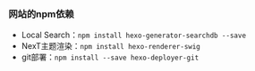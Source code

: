 
### 网站的npm依赖

- Local Search：`npm install hexo-generator-searchdb --save`
- NexT主题渲染：`npm install hexo-renderer-swig`
- git部署：`npm install --save hexo-deployer-git`